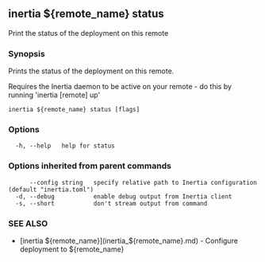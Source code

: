 ## inertia ${remote_name} status

Print the status of the deployment on this remote

### Synopsis

Prints the status of the deployment on this remote.

Requires the Inertia daemon to be active on your remote - do this by running 'inertia [remote] up'

```
inertia ${remote_name} status [flags]
```

### Options

```
  -h, --help   help for status
```

### Options inherited from parent commands

```
      --config string   specify relative path to Inertia configuration (default "inertia.toml")
  -d, --debug           enable debug output from Inertia client
  -s, --short           don't stream output from command
```

### SEE ALSO

* [inertia ${remote_name}](inertia_${remote_name}.md)	 - Configure deployment to ${remote_name}

